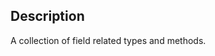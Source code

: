 <!--
@module {Module} util/field field
@memberof spectre-canjs.util
@group util/field.methods Utility Methods
@group util/field.types Types
@group util/field.guides Guides

-->

## Description

A collection of field related types and methods.
